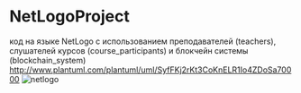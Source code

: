 # NetLogoProject
код на языке NetLogo с использованием преподавателей (teachers), слушателей курсов (course_participants) и блокчейн системы (blockchain_system)
http://www.plantuml.com/plantuml/uml/SyfFKj2rKt3CoKnELR1Io4ZDoSa70000
![netlogo](https://github.com/inaprel3/NetLogoProject/assets/97917919/7f309fa2-e508-4c88-918b-1dd64f4a537e)
